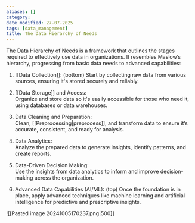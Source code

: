 ```yaml
---
aliases: []
category:
date modified: 27-07-2025
tags: [data_management]
title: The Data Hierarchy of Needs
---
```

The Data Hierarchy of Needs is a framework that outlines the stages required to effectively use data in organizations. It resembles Maslow’s hierarchy, progressing from basic data needs to advanced capabilities:

1. [[Data Collection]]: (bottom)
   Start by collecting raw data from various sources, ensuring it's stored securely and reliably.

2. [[Data Storage]] and Access:  
   Organize and store data so it's easily accessible for those who need it, using databases or data warehouses.

3. Data Cleaning and Preparation:  
   Clean, [[Preprocessing|preprocess]], and transform data to ensure it’s accurate, consistent, and ready for analysis.

4. Data Analytics:  
   Analyze the prepared data to generate insights, identify patterns, and create reports.

5. Data-Driven Decision Making:  
   Use the insights from data analytics to inform and improve decision-making across the organization.

6. Advanced Data Capabilities (AI/ML): (top)
   Once the foundation is in place, apply advanced techniques like machine learning and artificial intelligence for predictive and prescriptive insights.

![[Pasted image 20241005170237.png|500]]